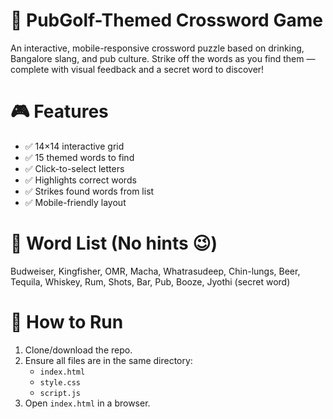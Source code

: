 # 🍻 PubGolf-Themed Crossword Game
An interactive, mobile-responsive crossword puzzle based on drinking, Bangalore slang, and pub culture. Strike off the words as you find them — complete with visual feedback and a secret word to discover!
# 🎮 Features
- ✅ 14×14 interactive grid
- ✅ 15 themed words to find
- ✅ Click-to-select letters
- ✅ Highlights correct words
- ✅ Strikes found words from list
- ✅ Mobile-friendly layout
  
# 🧩 Word List (No hints 😉)
Budweiser, Kingfisher, OMR, Macha, Whatrasudeep, Chin-lungs, Beer, Tequila, Whiskey, Rum, Shots, Bar, Pub, Booze, Jyothi (secret word)

# 🚀 How to Run
1. Clone/download the repo.
2. Ensure all files are in the same directory:
   - `index.html`
   - `style.css`
   - `script.js`
3. Open `index.html` in a browser.
